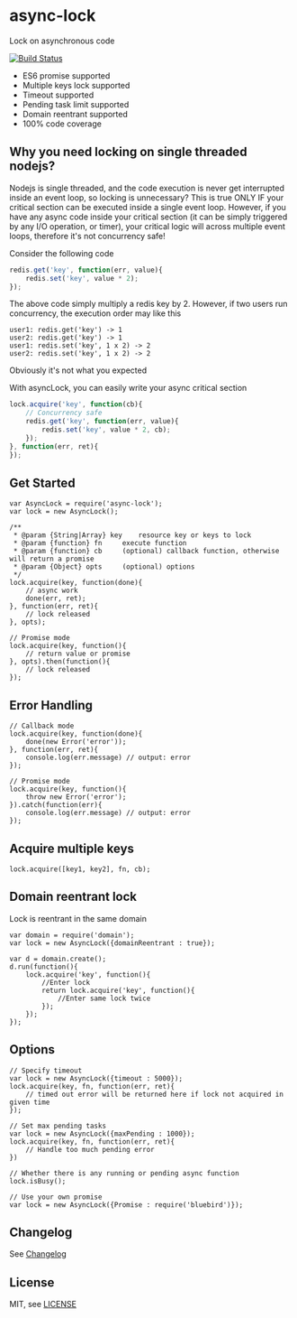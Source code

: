 # async-lock

Lock on asynchronous code

[![Build Status](https://travis-ci.org/rain1017/async-lock.svg?branch=master)](https://travis-ci.org/rain1017/async-lock)

* ES6 promise supported
* Multiple keys lock supported
* Timeout supported
* Pending task limit supported
* Domain reentrant supported
* 100% code coverage

## Why you need locking on single threaded nodejs?

Nodejs is single threaded, and the code execution is never get interrupted inside an event loop, so locking is unnecessary? This is true ONLY IF your critical section can be executed inside a single event loop.
However, if you have any async code inside your critical section (it can be simply triggered by any I/O operation, or timer), your critical logic will across multiple event loops, therefore it's not concurrency safe!

Consider the following code
```js
redis.get('key', function(err, value){
	redis.set('key', value * 2);
});
```
The above code simply multiply a redis key by 2.
However, if two users run concurrency, the execution order may like this
```
user1: redis.get('key') -> 1
user2: redis.get('key') -> 1
user1: redis.set('key', 1 x 2) -> 2
user2: redis.set('key', 1 x 2) -> 2
```
Obviously it's not what you expected


With asyncLock, you can easily write your async critical section
```js
lock.acquire('key', function(cb){
	// Concurrency safe
	redis.get('key', function(err, value){
		redis.set('key', value * 2, cb);
	});
}, function(err, ret){
});
```

## Get Started

```
var AsyncLock = require('async-lock');
var lock = new AsyncLock();

/**
 * @param {String|Array} key 	resource key or keys to lock
 * @param {function} fn 	execute function
 * @param {function} cb 	(optional) callback function, otherwise will return a promise
 * @param {Object} opts 	(optional) options
 */
lock.acquire(key, function(done){
	// async work
	done(err, ret);
}, function(err, ret){
	// lock released
}, opts);

// Promise mode
lock.acquire(key, function(){
	// return value or promise
}, opts).then(function(){
	// lock released
});
```

## Error Handling

```
// Callback mode
lock.acquire(key, function(done){
	done(new Error('error'));
}, function(err, ret){
	console.log(err.message) // output: error
});

// Promise mode
lock.acquire(key, function(){
	throw new Error('error');
}).catch(function(err){
	console.log(err.message) // output: error
});
```

## Acquire multiple keys

```
lock.acquire([key1, key2], fn, cb);
```

## Domain reentrant lock

Lock is reentrant in the same domain

```
var domain = require('domain');
var lock = new AsyncLock({domainReentrant : true});

var d = domain.create();
d.run(function(){
	lock.acquire('key', function(){
		//Enter lock
		return lock.acquire('key', function(){
			//Enter same lock twice
		});
	});
});
```

## Options

```
// Specify timeout
var lock = new AsyncLock({timeout : 5000});
lock.acquire(key, fn, function(err, ret){
	// timed out error will be returned here if lock not acquired in given time
});

// Set max pending tasks
var lock = new AsyncLock({maxPending : 1000});
lock.acquire(key, fn, function(err, ret){
	// Handle too much pending error
})

// Whether there is any running or pending async function
lock.isBusy();

// Use your own promise
var lock = new AsyncLock({Promise : require('bluebird')});
```

## Changelog

See [Changelog](./History.md)

## License

MIT, see [LICENSE](./LICENSE)

